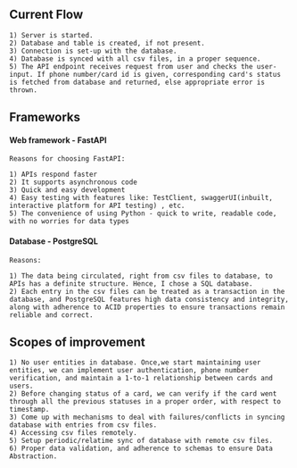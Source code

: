 ## Current Flow

    1) Server is started.
    2) Database and table is created, if not present.
    3) Connection is set-up with the database.
    4) Database is synced with all csv files, in a proper sequence.
    5) The API endpoint receives request from user and checks the user-input. If phone number/card id is given, corresponding card's status is fetched from database and returned, else appropriate error is thrown. 

## Frameworks

#### Web framework - FastAPI

    Reasons for choosing FastAPI:

    1) APIs respond faster 
    2) It supports asynchronous code
    3) Quick and easy development
    4) Easy testing with features like: TestClient, swaggerUI(inbuilt, interactive platform for API testing) , etc.
    5) The convenience of using Python - quick to write, readable code, with no worries for data types

#### Database - PostgreSQL

    Reasons:

    1) The data being circulated, right from csv files to database, to APIs has a definite structure. Hence, I chose a SQL database.
    2) Each entry in the csv files can be treated as a transaction in the database, and PostgreSQL features high data consistency and integrity, along with adherence to ACID properties to ensure transactions remain reliable and correct. 

## Scopes of improvement

    1) No user entities in database. Once,we start maintaining user entities, we can implement user authentication, phone number verification, and maintain a 1-to-1 relationship between cards and users.
    2) Before changing status of a card, we can verify if the card went through all the previous statuses in a proper order, with respect to timestamp.
    3) Come up with mechanisms to deal with failures/conflicts in syncing database with entries from csv files.
    4) Accessing csv files remotely.
    5) Setup periodic/relatime sync of database with remote csv files.
    6) Proper data validation, and adherence to schemas to ensure Data Abstraction.